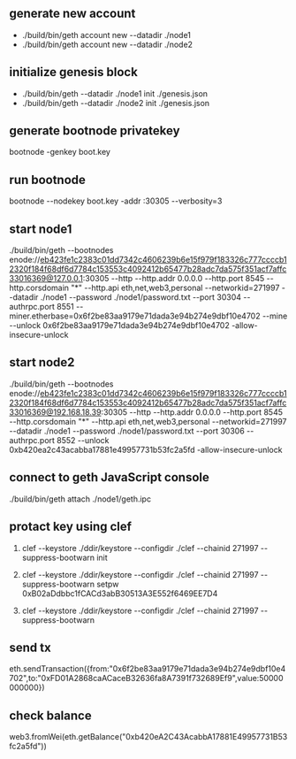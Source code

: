 ## generate new account
- ./build/bin/geth account new --datadir ./node1 
- ./build/bin/geth account new --datadir ./node2 
## initialize genesis block
- ./build/bin/geth --datadir ./node1 init ./genesis.json   
- ./build/bin/geth --datadir ./node2 init ./genesis.json   


## generate bootnode privatekey
bootnode -genkey boot.key

## run bootnode
bootnode --nodekey boot.key -addr :30305 --verbosity=3



## start node1
 ./build/bin/geth --bootnodes enode://eb423fe1c2383c01dd7342c4606239b6e15f979f183326c777ccccb12320f184f68df6d7784c153553c4092412b65477b28adc7da575f351acf7affc33016369@127.0.0.1:30305 --http --http.addr 0.0.0.0 --http.port 8545 --http.corsdomain "*" --http.api eth,net,web3,personal --networkid=271997 --datadir ./node1 --password ./node1/password.txt --port 30304  --authrpc.port 8551 --miner.etherbase=0x6f2be83aa9179e71dada3e94b274e9dbf10e4702 --mine --unlock 0x6f2be83aa9179e71dada3e94b274e9dbf10e4702 -allow-insecure-unlock 



## start node2
 ./build/bin/geth --bootnodes enode://eb423fe1c2383c01dd7342c4606239b6e15f979f183326c777ccccb12320f184f68df6d7784c153553c4092412b65477b28adc7da575f351acf7affc33016369@192.168.18.39:30305 --http --http.addr 0.0.0.0 --http.port 8545 --http.corsdomain "*" --http.api eth,net,web3,personal --networkid=271997 --datadir ./node1 --password ./node1/password.txt --port 30306  --authrpc.port 8552 --unlock 0xb420ea2c43acabba17881e49957731b53fc2a5fd -allow-insecure-unlock

## connect to geth JavaScript console
./build/bin/geth attach ./node1/geth.ipc      




## protact key using clef
1. clef --keystore ./ddir/keystore --configdir ./clef --chainid 271997 --suppress-bootwarn init

2. clef --keystore ./ddir/keystore --configdir ./clef --chainid 271997 --suppress-bootwarn setpw 0xB02aDdbbc1fCACd3abB30513A3E552f6469EE7D4   

3. clef --keystore ./ddir/keystore --configdir ./clef --chainid 271997 --suppress-bootwarn



## send tx
eth.sendTransaction({from:"0x6f2be83aa9179e71dada3e94b274e9dbf10e4702",to:"0xFD01A2868caACaceB32636fa8A7391f732689Ef9",value:50000000000})
## check balance
web3.fromWei(eth.getBalance("0xb420eA2C43AcabbA17881E49957731B53fc2a5fd"))